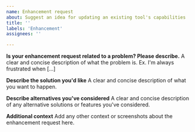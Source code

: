 ```yaml
---
name: Enhancement request
about: Suggest an idea for updating an existing tool's capabilities
title: ''
labels: 'Enhancement'
assignees: ''

---
```


**Is your enhancement request related to a problem? Please describe.**
A clear and concise description of what the problem is. Ex. I'm always frustrated when [...]

**Describe the solution you'd like**
A clear and concise description of what you want to happen.

**Describe alternatives you've considered**
A clear and concise description of any alternative solutions or features you've considered.

**Additional context**
Add any other context or screenshots about the enhancement request here.
